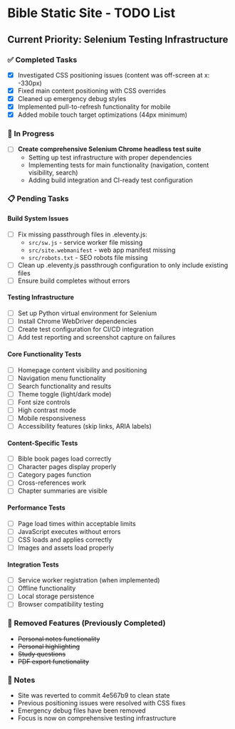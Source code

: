 # Bible Static Site - TODO List

## Current Priority: Selenium Testing Infrastructure

### ✅ Completed Tasks
- [x] Investigated CSS positioning issues (content was off-screen at x: -330px)
- [x] Fixed main content positioning with CSS overrides
- [x] Cleaned up emergency debug styles
- [x] Implemented pull-to-refresh functionality for mobile
- [x] Added mobile touch target optimizations (44px minimum)

### 🔄 In Progress
- [ ] **Create comprehensive Selenium Chrome headless test suite**
  - Setting up test infrastructure with proper dependencies
  - Implementing tests for main functionality (navigation, content visibility, search)
  - Adding build integration and CI-ready test configuration

### 📋 Pending Tasks

#### Build System Issues
- [ ] Fix missing passthrough files in .eleventy.js:
  - `src/sw.js` - service worker file missing
  - `src/site.webmanifest` - web app manifest missing  
  - `src/robots.txt` - SEO robots file missing
- [ ] Clean up .eleventy.js passthrough configuration to only include existing files
- [ ] Ensure build completes without errors

#### Testing Infrastructure  
- [ ] Set up Python virtual environment for Selenium
- [ ] Install Chrome WebDriver dependencies
- [ ] Create test configuration for CI/CD integration
- [ ] Add test reporting and screenshot capture on failures

#### Core Functionality Tests
- [ ] Homepage content visibility and positioning
- [ ] Navigation menu functionality
- [ ] Search functionality and results
- [ ] Theme toggle (light/dark mode)
- [ ] Font size controls
- [ ] High contrast mode
- [ ] Mobile responsiveness
- [ ] Accessibility features (skip links, ARIA labels)

#### Content-Specific Tests
- [ ] Bible book pages load correctly
- [ ] Character pages display properly
- [ ] Category pages function
- [ ] Cross-references work
- [ ] Chapter summaries are visible

#### Performance Tests
- [ ] Page load times within acceptable limits
- [ ] JavaScript executes without errors
- [ ] CSS loads and applies correctly
- [ ] Images and assets load properly

#### Integration Tests
- [ ] Service worker registration (when implemented)
- [ ] Offline functionality
- [ ] Local storage persistence
- [ ] Browser compatibility testing

### 🚫 Removed Features (Previously Completed)
- ~~Personal notes functionality~~
- ~~Personal highlighting~~  
- ~~Study questions~~
- ~~PDF export functionality~~

### 📝 Notes
- Site was reverted to commit 4e567b9 to clean state
- Previous positioning issues were resolved with CSS fixes
- Emergency debug files have been removed
- Focus is now on comprehensive testing infrastructure